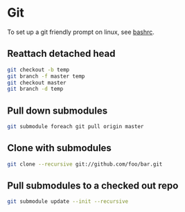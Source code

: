 Git
===

To set up a git friendly prompt on linux, see [bashrc](../linux/bashrc.md).

Reattach detached head
----------------------

```bash
git checkout -b temp
git branch -f master temp
git checkout master
git branch -d temp
```


Pull down submodules
--------------------

```bash
git submodule foreach git pull origin master
```


Clone with submodules
---------------------

```bash
git clone --recursive git://github.com/foo/bar.git
```

Pull submodules to a checked out repo
-------------------------------------

```bash
git submodule update --init --recursive
```
